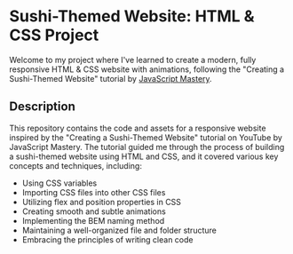 # Sushi-Themed Website: HTML & CSS Project
Welcome to my project where I've learned to create a modern, fully responsive HTML & CSS website with animations, following the "Creating a Sushi-Themed Website" tutorial by [JavaScript Mastery](https://youtu.be/QRrPE9aj3wI?si=6HF9pfUCu_vUE-xf).

## Description

This repository contains the code and assets for a responsive website inspired by the "Creating a Sushi-Themed Website" tutorial on YouTube by JavaScript Mastery. The tutorial guided me through the process of building a sushi-themed website using HTML and CSS, and it covered various key concepts and techniques, including:

- Using CSS variables
- Importing CSS files into other CSS files
- Utilizing flex and position properties in CSS
- Creating smooth and subtle animations
- Implementing the BEM naming method
- Maintaining a well-organized file and folder structure
- Embracing the principles of writing clean code